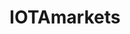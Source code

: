 ---
title: IOTAmarkets
crosslinks:
- Iota
- CryptoCurrency
- ethtrader
- Bitcoin
- NoFap
- litecoin
- TenX
- CryptoMarkets
- NEO
- AMA
- BitcoinMarkets
- ethereum
- xkcd
- conlangs
- IOTAFaucet
- GolemProject
- centra_tech
---